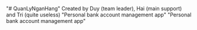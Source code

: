 "# QuanLyNganHang" 
Created by Duy (team leader), Hai (main support) and Tri (quite useless)
"Personal bank account management app" 
"Personal bank account management app" 
